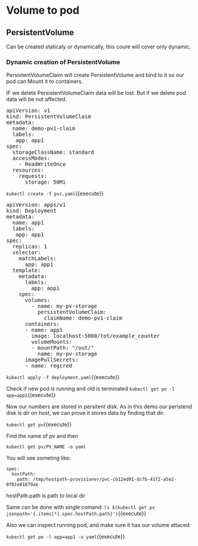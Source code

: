 # Volume to pod

## PersistentVolume

Can be created staticaly or dynamically, this coure will cover only dynamic.

<!-- 

### Static

1. First lats check if we have PersistentVolumes to claim
`kubectl get pv`{{execute}}
2. Check what type of storage classes we have for PersistentVolumes creation
`kubectl get storageclass`{{execute}}

3. Create PersistentVolume

<pre class="file" data-filename="pv.yaml" data-target="replace">
kind: PersistentVolume
apiVersion: v1
metadata:
  name: demo-pv1
  labels:
    type: local
spec:
  storageClassName: standard
  persistentVolumeReclaimPolicy: Delete
  capacity:
    storage: 100Mi
  accessModes:
    - ReadWriteOnce
  hostPath:
    path: "/mnt/persistent-volume"
</pre>

**persistentVolumeReclaimPolicy**
Can be one of:

* Retain
  Data will be kept to be deleted manually
* Delete"
  When **PersistentVolumeClaim** is deleted data will be deleted
 -->

### Dynamic creation of PersistentVolume

PersistentVolumeClaim will create PersistentVolume and bind to it so our pod can Mount it to containers.

IF we delete PersistentVolumeClaim data will be lost. But if we delete pod data will be not affected.

<pre class="file" data-filename="pvc.yaml" data-target="replace">
apiVersion: v1
kind: PersistentVolumeClaim
metadata:
  name: demo-pv1-claim
  labels:
   app: app1
spec:
  storageClassName: standard
  accessModes:
    - ReadWriteOnce
  resources:
    requests:
      storage: 50Mi
</pre>

`kubectl create -f pvc.yaml`{{execute}}

<pre class="file" data-filename="deployment.yaml" data-target="replace">
apiVersion: apps/v1
kind: Deployment
metadata:
  name: app1
  labels:
   app: app1
spec:
  replicas: 1
  selector:
    matchLabels:
      app: app1
  template:
    metadata:
      labels:
        app: app1
    spec:
      volumes:
        - name: my-pv-storage
          persistentVolumeClaim:
            claimName: demo-pv1-claim
      containers:
      - name: app1
        image: localhost:5000/tot/example_counter
        volumeMounts:
        - mountPath: "/out/"
          name: my-pv-storage
      imagePullSecrets:
      - name: regcred
</pre>

`kubectl apply -f deployment.yaml`{{execute}}

Check if new pod is running and old is terminated
`kubectl get po -l app=app1`{{execute}}

Now our numbers are stored in persitent disk. As in this demo our peristend disk is dir on host, we can prove it stores data by finding that dir.

`kubectl get pv`{{execute}}

Find the name of pv and then

`kubectl get pv/PV_NAME -o yaml`

You will see someting like:

```
spec:
  hostPath:
    path: /tmp/hostpath-provisioner/pvc-cb12ed91-dc7b-41f2-a5e2-0f01e81879ae
```

hostPath.path is path to local dir

Same can be done with single comand:
`ls $(kubectl get pv jsonpath='{.items[*].spec.hostPath.path}')`{{execute}}

Also we can inspect running pod, and make sure it has our volume attaced:

`kubectl get po -l app=app1 -o yaml`{{execute}}
